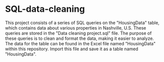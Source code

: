 # SQL-data-cleaning
This project consists of a series of SQL queries on the "HousingData" table, which contains data about various properties in Nashville, U.S. These queries are stored in the "Data cleaning project.sql" file. The purpose of these queries is to clean and format the data, making it easier to analyze. The data for the table can be found in the Excel file named "HousingData" within this repository. Import this file and save it as a table named "HousingData".
